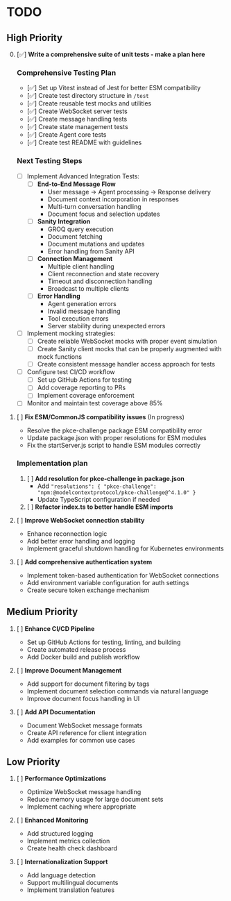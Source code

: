 # TODO

## High Priority
0. [✅] **Write a comprehensive suite of unit tests - make a plan here**

    ### Comprehensive Testing Plan
    - [✅] Set up Vitest instead of Jest for better ESM compatibility
    - [✅] Create test directory structure in `/test`
    - [✅] Create reusable test mocks and utilities
    - [✅] Create WebSocket server tests
    - [✅] Create message handling tests
    - [✅] Create state management tests
    - [✅] Create Agent core tests
    - [✅] Create test README with guidelines

    ### Next Testing Steps
    - [ ] Implement Advanced Integration Tests:
      - [ ] **End-to-End Message Flow**
        - User message -> Agent processing -> Response delivery
        - Document context incorporation in responses
        - Multi-turn conversation handling
        - Document focus and selection updates
      - [ ] **Sanity Integration**
        - GROQ query execution
        - Document fetching
        - Document mutations and updates
        - Error handling from Sanity API
      - [ ] **Connection Management**
        - Multiple client handling
        - Client reconnection and state recovery
        - Timeout and disconnection handling
        - Broadcast to multiple clients
      - [ ] **Error Handling**
        - Agent generation errors
        - Invalid message handling
        - Tool execution errors
        - Server stability during unexpected errors

    - [ ] Implement mocking strategies:
      - [ ] Create reliable WebSocket mocks with proper event simulation
      - [ ] Create Sanity client mocks that can be properly augmented with mock functions
      - [ ] Create consistent message handler access approach for tests

    - [ ] Configure test CI/CD workflow
      - [ ] Set up GitHub Actions for testing
      - [ ] Add coverage reporting to PRs
      - [ ] Implement coverage enforcement
    - [ ] Monitor and maintain test coverage above 85%

1. [ ] **Fix ESM/CommonJS compatibility issues**  (In progress)

    - Resolve the pkce-challenge package ESM compatibility error
    - Update package.json with proper resolutions for ESM modules
    - Fix the startServer.js script to handle ESM modules correctly

    ### Implementation plan
    1. [ ] **Add resolution for pkce-challenge in package.json**
         - Add `"resolutions": { "pkce-challenge": "npm:@modelcontextprotocol/pkce-challenge@^4.1.0" }`
         - Update TypeScript configuration if needed
    2. [ ] **Refactor index.ts to better handle ESM imports**

2. [ ] **Improve WebSocket connection stability**

    - Enhance reconnection logic
    - Add better error handling and logging
    - Implement graceful shutdown handling for Kubernetes environments

3. [ ] **Add comprehensive authentication system**

    - Implement token-based authentication for WebSocket connections
    - Add environment variable configuration for auth settings
    - Create secure token exchange mechanism

## Medium Priority
1. [ ] **Enhance CI/CD Pipeline**

    - Set up GitHub Actions for testing, linting, and building
    - Create automated release process
    - Add Docker build and publish workflow

2. [ ] **Improve Document Management**

    - Add support for document filtering by tags
    - Implement document selection commands via natural language
    - Improve document focus handling in UI

3. [ ] **Add API Documentation**

    - Document WebSocket message formats
    - Create API reference for client integration
    - Add examples for common use cases

## Low Priority
1. [ ] **Performance Optimizations**

    - Optimize WebSocket message handling
    - Reduce memory usage for large document sets
    - Implement caching where appropriate

2. [ ] **Enhanced Monitoring**

    - Add structured logging
    - Implement metrics collection
    - Create health check dashboard

3. [ ] **Internationalization Support**

    - Add language detection
    - Support multilingual documents
    - Implement translation features 